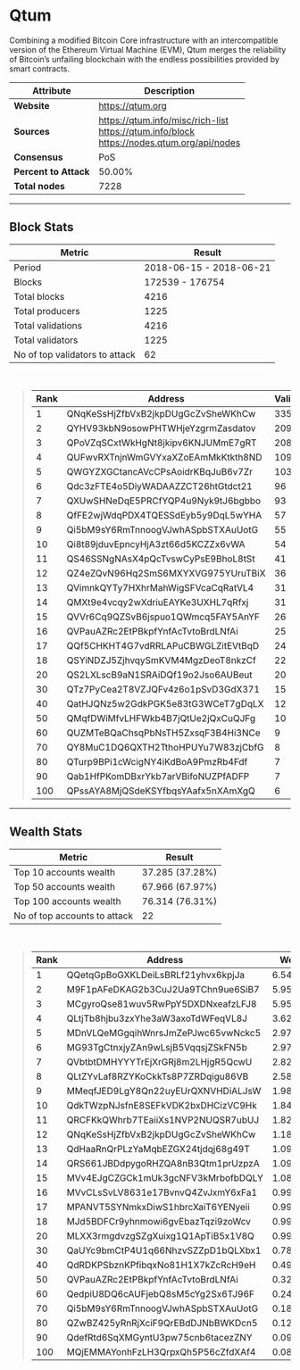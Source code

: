 # Qtum
Combining a modified Bitcoin Core infrastructure with an intercompatible version of the Ethereum Virtual Machine (EVM), Qtum merges the reliability of Bitcoin’s unfailing blockchain with the endless possibilities provided by smart contracts.<br/>

|Attribute|Description|
|---|---|
|**Website**|https://qtum.org|
|**Sources**|https://qtum.info/misc/rich-list<br/>https://qtum.info/block<br/>https://nodes.qtum.org/api/nodes|
|**Consensus**|PoS|
|**Percent to Attack**|50.00%|
|**Total nodes**|7228|

---
## Block Stats

|Metric|Result|
|---|---|
|Period|2018-06-15 - 2018-06-21|
|Blocks|172539 - 176754|
|Total blocks|4216|
|Total producers|1225|
|Total validations|4216|
|Total validators|1225|
|No of top validators to attack|62|

<br/>

> |Rank|Address|Validations|
> |---|---|---|
> |1|QNqKeSsHjZfbVxB2jkpDUgGcZvSheWKhCw|335|
> |2|QYHV93kbN9osowPHTWHjeYzgrmZasdatov|209|
> |3|QPoVZqSCxtWkHgNt8jkipv6KNJUMmE7gRT|208|
> |4|QUFwvRXTnjnWmGVYxaXZoEAmMkKtkth8ND|109|
> |5|QWGYZXGCtancAVcCPsAoidrKBqJuB6v7Zr|103|
> |6|Qdc3zFTE4o5DiyWADAAZZCT26htGtdct21|96|
> |7|QXUwSHNeDqE5PRCfYQP4u9Nyk9tJ6bgbbo|93|
> |8|QfFE2wjWdqPDX4TQESSdEyb5y9DqL5wYHA|57|
> |9|Qi5bM9sY6RmTnnoogVJwhASpbSTXAuUotG|55|
> |10|Qi8t89jduvEpncyHjA3zt66d5KCZZx6vWA|54|
> |11|QS46SSNgNAsX4pQcTvswCyPsE9BhoL8tSt|41|
> |12|QZ4eZQvN96Hq2SmS6MXYXVG975YUruTBiX|36|
> |13|QVimnkQYTy7HXhrMahWigSFVcaCqRatVL4|31|
> |14|QMXt9e4vcqy2wXdriuEAYKe3UXHL7qRfxj|31|
> |15|QVVr6Cq9QZSvB6jspuo1QWmcq5FAY5AnYF|26|
> |16|QVPauAZRc2EtPBkpfYnfAcTvtoBrdLNfAi|25|
> |17|QQf5CHKHT4G7vdRRLAPuCBWGLZitEVtBqD|24|
> |18|QSYiNDZJ5ZjhvqySmKVM4MgzDeoT8nkzCf|22|
> |20|QS2LXLscB9aN1SRAiDQf19o2Jso6AUBeut|20|
> |30|QTz7PyCea2T8VZJQFv4z6o1pSvD3GdX371|15|
> |40|QatHJQNz5w2GdkPGK5e83tG3WCeT7gDqLX|12|
> |50|QMqfDWiMfvLHFWkb4B7jQtUe2jQxCuQJFg|10|
> |60|QUZMTeBQaChsqPbNsTH5ZxsqF3B4Hi3NCe|9|
> |70|QY8MuC1DQ6QXTH2TthoHPUYu7W83zjCbfG|8|
> |80|QTurp9BPi1cWcigNY4iKdBoA9PmzRb4Fdf|7|
> |90|Qab1HfPKomDBxrYkb7arVBifoNUZPfADFP|7|
> |100|QPssAYA8MjQSdeKSYfbqsYAafx5nXAmXgQ|6|

---
## Wealth Stats

|Metric|Result|
|---|---|
|Top 10 accounts wealth|37.285 (37.28%)|
|Top 50 accounts wealth|67.966 (67.97%)|
|Top 100 accounts wealth|76.314 (76.31%)|
|No of top accounts to attack|22|

<br/>

> |Rank|Address|Wealth|
> |---|---|---|
> |1|QQetqGpBoGXKLDeiLsBRLf21yhvx6kpjJa|6.548%|
> |2|M9F1pAFeDKAG2b3CuJ2Ua9TChn9ue6SiB7|5.959%|
> |3|MCgyroQse81wuv5RwPpY5DXDNxeafzLFJ8|5.959%|
> |4|QLtjTb8hjbu3zxYhe3aW3axoTdWFeqVL8J|3.622%|
> |5|MDnVLQeMGgqihWnrsJmZePJwc65vwNckc5|2.979%|
> |6|MG93TgCtnxjyZAn9wLsjB5VqqsjZSkFN5b|2.979%|
> |7|QVbtbtDMHYYYTrEjXrGRj8m2LHjgR5QcwU|2.821%|
> |8|QLtZYvLaf8RZYKoCkkTs8P7ZRDqigu86VB|2.582%|
> |9|MMeqfJED9LgY8Qn22uyEUrQXNVHDiALJsW|1.986%|
> |10|QdkTWzpNJsfnE8SEFkVDK2bxDHCizVC9Hk|1.848%|
> |11|QRCFKkQWhrb7TEaiiXs1NVP2NUQSR7ubUJ|1.826%|
> |12|QNqKeSsHjZfbVxB2jkpDUgGcZvSheWKhCw|1.188%|
> |13|QdHaaRnQrPLzYaMqbEZGX24tjdqj68g49T|1.093%|
> |14|QRS661JBDdpygoRHZQA8nB3Qtm1prUzpzA|1.093%|
> |15|MVv4EJgCZGCk1mUk3gcNFV3kMrbofbDQLY|1.089%|
> |16|MVvCLsSvLV8631e17BvnvQ4ZvJxmY6xFa1|0.9932%|
> |17|MPANVT5SYNmkxDiwS1hbrcXaiT6YENyeii|0.9932%|
> |18|MJd5BDFCr9yhnmowi6gvEbazTqzi9zoWcv|0.9932%|
> |20|MLXX3rmgdvzgSZgXuixg1Q1ApTiB5x1V8Q|0.9932%|
> |30|QaUYc9bmCtP4U1q66NhzvSZZpD1bQLXbx1|0.7845%|
> |40|QdRDKPSbznKPfibqxNo81H1X7kZcRcH9eH|0.4966%|
> |50|QVPauAZRc2EtPBkpfYnfAcTvtoBrdLNfAi|0.3281%|
> |60|QedpiU8DQ6cAUFjebQ8sM5cYg2Sx6TJ96F|0.2483%|
> |70|Qi5bM9sY6RmTnnoogVJwhASpbSTXAuUotG|0.1853%|
> |80|QZwBZ425yRnRjXciF9QrEBdDJNbBWKDcn5|0.1212%|
> |90|QdefRtd6SqXMGyntU3pw75cnb6tacezZNY|0.09930%|
> |100|MQjEMMAYonhFzLH3QrpxQh5P56cZfdXAf4|0.08940%|


